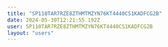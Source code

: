 ```yaml
---
title: "SP110TAR7RZE8ZTHMTMZYN76KT4440CS1KADFCG2B"
date: 2024-05-30T12:21:55.192Z
user: SP110TAR7RZE8ZTHMTMZYN76KT4440CS1KADFCG2B
layout: "users"
---
```

    